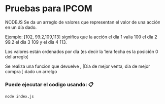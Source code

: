 # Pruebas para IPCOM

NODEJS 
Se da un arreglo de valores que representan el valor de una acción en un día dado. 
 
Ejemplo: [102, 99.2,109,113] significa que la acción el día 1 valia 100 el día 2 99.2 el día 3 109 y el día 4 113. 
 
Los valores están ordenados por día (es decir la 1era fecha es la posición 0 del arreglo)
 
Se realiza una funcion que devuelve , [Dia de mejor venta, dia de mejor compra ] dado un arrelgo



### Puede ejecutar el codigo usando: 📋

```
node index.js
```